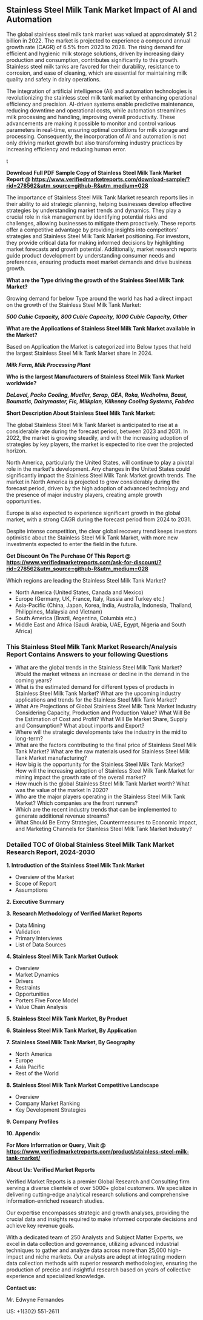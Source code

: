 <h2>Stainless Steel Milk Tank Market Impact of AI and Automation</h2><p>The global stainless steel milk tank market was valued at approximately $1.2 billion in 2022. The market is projected to experience a compound annual growth rate (CAGR) of 6.5% from 2023 to 2028. The rising demand for efficient and hygienic milk storage solutions, driven by increasing dairy production and consumption, contributes significantly to this growth. Stainless steel milk tanks are favored for their durability, resistance to corrosion, and ease of cleaning, which are essential for maintaining milk quality and safety in dairy operations.</p><p>The integration of artificial intelligence (AI) and automation technologies is revolutionizing the stainless steel milk tank market by enhancing operational efficiency and precision. AI-driven systems enable predictive maintenance, reducing downtime and operational costs, while automation streamlines milk processing and handling, improving overall productivity. These advancements are making it possible to monitor and control various parameters in real-time, ensuring optimal conditions for milk storage and processing. Consequently, the incorporation of AI and automation is not only driving market growth but also transforming industry practices by increasing efficiency and reducing human error.</p>t</p><p id="" class=""><strong>Download Full PDF Sample Copy of Stainless Steel Milk Tank Market Report @ <a href="https://www.verifiedmarketreports.com/download-sample/?rid=278562&utm_source=github-R&utm_medium=028" target="_blank">https://www.verifiedmarketreports.com/download-sample/?rid=278562&utm_source=github-R&utm_medium=028</a></strong></p><p>The importance of&nbsp;Stainless Steel Milk Tank Market research reports lies in their ability to aid strategic planning, helping businesses develop effective strategies by understanding market trends and dynamics. They play a crucial role in risk management by identifying potential risks and challenges, allowing businesses to mitigate them proactively. These reports offer a competitive advantage by providing insights into competitors' strategies and Stainless Steel Milk Tank Market positioning. For investors, they provide critical data for making informed decisions by highlighting market forecasts and growth potential. Additionally, market research reports guide product development by understanding consumer needs and preferences, ensuring products meet market demands and drive business growth.</p><p><strong>What are the&nbsp;Type driving the growth of the Stainless Steel Milk Tank Market?</strong></p><p id="" class="">Growing demand for below Type around the world has had a direct impact on the growth of the Stainless Steel Milk Tank Market:</p><em><strong>500 Cubic Capacity, 800 Cubic Capacity, 1000 Cubic Capacity, Other</strong></em></p><strong>What are the&nbsp;Applications&nbsp;of Stainless Steel Milk Tank Market available in the Market?</strong></p><p id="" class="">Based on Application the Market is categorized into Below types that held the largest Stainless Steel Milk Tank Market share In 2024.</p><em><strong>Milk Farm, Milk Processing Plant</strong></em></p><strong>Who is the largest Manufacturers of Stainless Steel Milk Tank Market worldwide?</strong></p><p><em><strong>DeLaval, Packo Cooling, Mueller, Serap, GEA, Roka, Wedholms, Bcast, Boumatic, Dairymaster, Fic, Milkplan, Kilkenny Cooling Systems, Fabdec</strong></em></p><p id="" class=""><strong>Short Description About Stainless Steel Milk Tank Market:</strong></p><p>The global Stainless Steel Milk Tank Market is anticipated to rise at a considerable rate during the forecast period, between 2023 and 2031. In 2022, the market is growing steadily, and with the increasing adoption of strategies by key players, the market is expected to rise over the projected horizon.</p><p>North America, particularly the United States, will continue to play a pivotal role in the market's development. Any changes in the United States could significantly impact the Stainless Steel Milk Tank Market growth trends. The market in North America is projected to grow considerably during the forecast period, driven by the high adoption of advanced technology and the presence of major industry players, creating ample growth opportunities.</p><p>Europe is also expected to experience significant growth in the global market, with a strong CAGR during the forecast period from 2024 to 2031.</p><p>Despite intense competition, the clear global recovery trend keeps investors optimistic about the Stainless Steel Milk Tank Market, with more new investments expected to enter the field in the future.</p><p id="" class=""><strong>Get Discount On The Purchase Of This Report @ <a href="https://www.verifiedmarketreports.com/ask-for-discount/?rid=278562&utm_source=github-R&utm_medium=028" target="_blank">https://www.verifiedmarketreports.com/ask-for-discount/?rid=278562&utm_source=github-R&utm_medium=028</a></strong></p>Which regions are leading the Stainless Steel Milk Tank Market?</p><ul><li>North America (United States, Canada and Mexico)</li><li>Europe (Germany, UK, France, Italy, Russia and Turkey etc.)</li><li>Asia-Pacific (China, Japan, Korea, India, Australia, Indonesia, Thailand, Philippines, Malaysia and Vietnam)</li><li>South America (Brazil, Argentina, Columbia etc.)</li><li>Middle East and Africa (Saudi Arabia, UAE, Egypt, Nigeria and South Africa)</li></ul><h3 id="" class="">This Stainless Steel Milk Tank Market Research/Analysis Report Contains Answers to your following Questions</h3><ul><li>What are the global trends in the Stainless Steel Milk Tank Market? Would the market witness an increase or decline in the demand in the coming years?</li><li>What is the estimated demand for different types of products in Stainless Steel Milk Tank Market? What are the upcoming industry applications and trends for the Stainless Steel Milk Tank Market?</li><li>What Are Projections of Global Stainless Steel Milk Tank Market Industry Considering Capacity, Production and Production Value? What Will Be the Estimation of Cost and Profit? What Will Be Market Share, Supply and Consumption? What about imports and Export?</li><li>Where will the strategic developments take the industry in the mid to long-term?</li><li>What are the factors contributing to the final price of Stainless Steel Milk Tank Market? What are the raw materials used for Stainless Steel Milk Tank Market manufacturing?</li><li>How big is the opportunity for the Stainless Steel Milk Tank Market? How will the increasing adoption of Stainless Steel Milk Tank Market for mining impact the growth rate of the overall market?</li><li>How much is the global Stainless Steel Milk Tank Market worth? What was the value of the market In 2020?</li><li>Who are the major players operating in the Stainless Steel Milk Tank Market? Which companies are the front runners?</li><li>Which are the recent industry trends that can be implemented to generate additional revenue streams?</li><li>What Should Be Entry Strategies, Countermeasures to Economic Impact, and Marketing Channels for Stainless Steel Milk Tank Market Industry?</li></ul><h3 id="" class="">Detailed TOC of Global Stainless Steel Milk Tank Market Research Report, 2024-2030</h3><p id="" class=""><strong>1. Introduction of the Stainless Steel Milk Tank Market</strong></p><ul><li>Overview of the Market</li><li>Scope of Report</li><li>Assumptions</li></ul><p id="" class=""><strong>2. Executive Summary</strong></p><p id="" class=""><strong>3. Research Methodology of Verified Market Reports</strong></p><ul><li>Data Mining</li><li>Validation</li><li>Primary Interviews</li><li>List of Data Sources</li></ul><p id="" class=""><strong>4. Stainless Steel Milk Tank Market Outlook</strong></p><ul><li>Overview</li><li>Market Dynamics</li><li>Drivers</li><li>Restraints</li><li>Opportunities</li><li>Porters Five Force Model</li><li>Value Chain Analysis</li></ul><p id="" class=""><strong>5. Stainless Steel Milk Tank Market, By Product</strong></p><p id="" class=""><strong>6. Stainless Steel Milk Tank Market, By Application</strong></p><p id="" class=""><strong>7. Stainless Steel Milk Tank Market, By Geography</strong></p><ul><li>North America</li><li>Europe</li><li>Asia Pacific</li><li>Rest of the World</li></ul><p id="" class=""><strong>8. Stainless Steel Milk Tank Market Competitive Landscape</strong></p><ul><li>Overview</li><li>Company Market Ranking</li><li>Key Development Strategies</li></ul><p id="" class=""><strong>9. Company Profiles</strong></p><p id="" class=""><strong>10. Appendix</strong></p><p id="" class=""><strong>For More Information or Query, Visit @ <a href="https://www.verifiedmarketreports.com/product/stainless-steel-milk-tank-market/" target="_blank">https://www.verifiedmarketreports.com/product/stainless-steel-milk-tank-market/</a></strong></p><p id="" class=""><strong>About Us: Verified Market Reports</strong></p><p id="" class="">Verified Market Reports is a premier Global Research and Consulting firm serving a diverse clientele of over 5000+ global customers. We specialize in delivering cutting-edge analytical research solutions and comprehensive information-enriched research studies.</p><p id="" class="">Our expertise encompasses strategic and growth analyses, providing the crucial data and insights required to make informed corporate decisions and achieve key revenue goals.</p><p id="" class="">With a dedicated team of 250 Analysts and Subject Matter Experts, we excel in data collection and governance, utilizing advanced industrial techniques to gather and analyze data across more than 25,000 high-impact and niche markets. Our analysts are adept at integrating modern data collection methods with superior research methodologies, ensuring the production of precise and insightful research based on years of collective experience and specialized knowledge.</p><p id="" class=""><strong>Contact us:</strong></p><p id="" class="">Mr. Edwyne Fernandes</p><p id="" class="">US: +1(302) 551-2611</p>